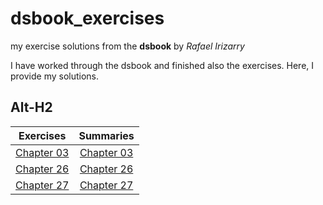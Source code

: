 # dsbook_exercises
my exercise solutions from the **dsbook** by *Rafael Irizarry*

I have worked through the dsbook and finished also the exercises. Here, I provide my solutions.

 Alt-H2
------

 Exercises  |    Summaries  |
----------|:-------------:|
 [Chapter 03](ex_03_r_basics.html) |  [Chapter 03](ch_03_text_mining.html) |
 [Chapter 26](ex_26_parsing_dates_and_times.html) | [Chapter 26](ch_26_text_mining.html)  |
 [Chapter 27](ex_27_text_mining.html) | [Chapter 27](ch_27_text_mining.html) |
